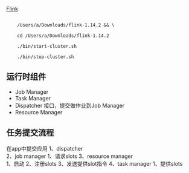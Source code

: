 [Flink](https://nightlies.apache.org/flink/flink-docs-release-1.14/zh/docs/dev/table/common/)


```shell

    /Users/a/Downloads/flink-1.14.2 && \

	cd /Users/a/Downloads/flink-1.14.2 
	 
	./bin/start-cluster.sh

	./bin/stop-cluster.sh

```
##  运行时组件
- Job Manager  
- Task Manager 
- Dispatcher  接口，提交做作业到Job Manager
- Resource Manager

## 任务提交流程

在app中提交应用
1、dispatcher  
2、job manager 
    1、请求slots
3、resource manager  
    1、启动
    2、注册slots
    3、发送提供slot指令
4、task manager
    1、提供slots